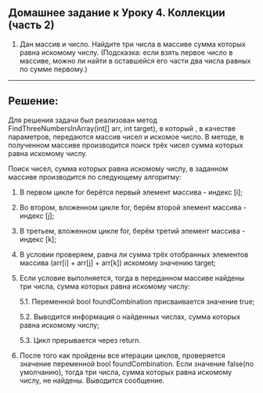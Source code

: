 ## Домашнее задание к Уроку 4. Коллекции (часть 2)

1. Дан массив и число. Найдите три числа в массиве сумма которых равна искомому числу.
(Подсказка: если взять первое число в массиве, можно ли найти в оставшейся его части два числа равных по сумме первому.)
---
## Решение:

Для решения задачи был реализован метод FindThreeNumbersInArray(int[] arr, int target), в который , в качестве параметров, передаются массив чисел и искомое число.
В методе, в полученном массиве производится поиск трёх чисел сумма которых равна искомому числу. 

Поиск чисел, сумма которых равна искомому числу, в заданном массиве производится по следующему алгоритму:

1. В первом цикле for берётся первый элемент массива - индекс [i];
2. Во втором, вложенном цикле for, берём второй элемент массива - индекс [j];
3. В третьем, вложенном цикле for, берём третий элемент массива - индекс [k];
4. В условии проверяем, равна ли сумма трёх отобранных элементов массива (arr[i] + arr[j] + arr[k]) искомому значению target;
5. Если условие выполняется, тогда в переданном массиве найдены три числа, сумма которых равна искомому числу:		

	5.1. Переменной  bool foundCombination присваивается значение true;
	
	5.2. Выводится информация о найденных числах, сумма которых равна искомому числу;
	
	5.3. Цикл прерывается через return.
	
6. После того как пройдены все итерации циклов, проверяется значение переменной bool foundCombination. Если значение false(по умолчанию), тогда три числа, сумма которых равна искомому  числу, не найдены. Выводится сообщение.